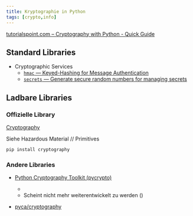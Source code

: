 ```yaml
---
title: Kryptographie in Python
tags: [crypto,info]
---
```


[tutorialspoint.com – Cryptography with Python - Quick Guide](https://www.tutorialspoint.com/cryptography_with_python/cryptography_with_python_quick_guide.htm)



## Standard Libraries

- Cryptographic Services
  - [`hmac` — Keyed-Hashing for Message Authentication](https://docs.python.org/3/library/hmac.html)
  - [`secrets` — Generate secure random numbers for managing secrets](https://docs.python.org/3/library/secrets.html)





## Ladbare Libraries

### Offizielle Library

[Cryptography](https://cryptography.io/en/latest/)

Siehe Hazardous Material // Primitives

```bash
pip install cryptography
```

### Andere Libraries

- [Python Cryptography Toolkit (pycrypto)](https://pypi.org/project/pycrypto/)
  - [](https://stackoverflow.com/questions/12524994/encrypt-decrypt-using-pycrypto-aes-256)
  - Scheint nicht mehr weiterentwickelt zu werden ([](https://www.reddit.com/r/Python/comments/5gn3q8/what_crypto_library_should_one_use_in_python/))

- [pyca/cryptography](https://github.com/pyca/cryptography)

